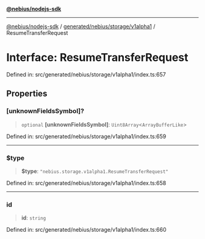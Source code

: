 [**@nebius/nodejs-sdk**](../../../../../README.md)

---

[@nebius/nodejs-sdk](../../../../../README.md) / [generated/nebius/storage/v1alpha1](../README.md) / ResumeTransferRequest

# Interface: ResumeTransferRequest

Defined in: src/generated/nebius/storage/v1alpha1/index.ts:657

## Properties

### \[unknownFieldsSymbol\]?

> `optional` **\[unknownFieldsSymbol\]**: `Uint8Array`\<`ArrayBufferLike`\>

Defined in: src/generated/nebius/storage/v1alpha1/index.ts:659

---

### $type

> **$type**: `"nebius.storage.v1alpha1.ResumeTransferRequest"`

Defined in: src/generated/nebius/storage/v1alpha1/index.ts:658

---

### id

> **id**: `string`

Defined in: src/generated/nebius/storage/v1alpha1/index.ts:660
